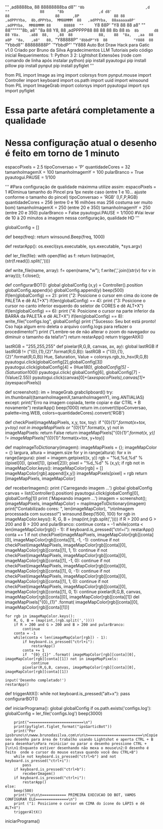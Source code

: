 '''
  ,ad8888ba,                                    88              88888888ba
 d8"'    `"8b                            ,d     ""              88      "8b                ,d
d8'                                      88                     88      ,8P                88
88             ,adPPYYba,  8b,dPPYba,  MM88MMM  88   ,adPPYba,  88aaaaaa8P'   ,adPPYba,  MM88MMM
88      88888  ""     `Y8  88P'   "Y8    88     88  a8"     ""  88""""""8b,  a8"     "8a   88
Y8,        88  ,adPPPPP88  88            88     88  8b          88      `8b  8b       d8   88
 Y8a.    .a88  88,    ,88  88            88,    88  "8a,   ,aa  88      a8P  "8a,   ,a8"   88,
  `"Y88888P"   `"8bbdP"Y8  88            "Y888  88   `"Ybbd8"'  88888888P"    `"YbbdP"'    "Y888
 Auto Bot Draw Hack para Gatic v1.0
 Criado por Bruno da Silva
 Agradecimentos LLM Tutoriais pelo código inicial
 Requerimentos:
        1: Python 3
        2: Lightshot
        Extensões (rode com comando de linha após instalar python)
        pip install pyautogui
        pip install pillow
        pip install pynput
        pip install pyfiglet
'''

from PIL import Image as img
import colorsys
from pynput.mouse import Controller
import keyboard
import os.path
import uuid
import winsound
from PIL import ImageGrab
import colorsys
import pyautogui
import sys
import pyfiglet

# Essa parte afetárá completamente a qualidade
# Nessa configuração atual o desenho é feito em torno de 1 minuto
espacoPixels = 2.5
tipoConversao = 'P'
quantidadeCores = 32
tamanhoImagemX = 100
tamanhoImagemY = 100
pularBranco = True
pyautogui.PAUSE = 1/100

'''
#Para configuração de qualidade máximma utilize assim:
espacoPixels = 1 #Diminua tamanho do Pincel pra 1px neste caso (entre 1 e 10... ajuste conforme o tamanho do pincel)
tipoConversao = 'RGB' (I,F,P,RGB)
quantidadeCores = 256 (entre 0 e 16 milhões mas 256 costuma ser muito bom)
tamanhoImagemX = 250 (entre 20 e 350)
tamanhoImagemY = 250  (entre 20 e 350)
pularBranco = False
pyautogui.PAUSE = 1/1000
#Vai levar de 10 à 20 minutos a imagem nessa configuração, qualidade HD
'''



globalConfig = []



def beep(freq):
    return winsound.Beep(freq, 1000)

def restarApp():
    os.execl(sys.executable, sys.executable, *sys.argv)


def ler_file(file):
    with open(file) as f:
        return list(map(int,(str(f.read()).split(','))))


def write_file(name, array):
    f= open(name,"w");
    f.write(','.join((str(v) for v in array)));
    f.close();

def configurarBOT():
    global globalConfig
    (x,y) = Controller().position
    globalConfig.append(x)
    globalConfig.append(y)
    beep(500)
    if(len(globalConfig) == 2):
        print ("2: Posicione o cursor em cima do icone de PALETA e dê ALT+X")
    if(len(globalConfig) == 4):
        print ("3: Posicione o cursor no canto inferior esquerdo do seletor de CORES e dê ALT+X")
    if(len(globalConfig) == 6):
        print ("4: Posicione o cursor na parte inferior da BARRA da PALETA e dê ALT+X")
    if(len(globalConfig) == 8):
        write_file("configs.log", globalConfig)
        print ("Sucesso: Seu bot está pronto! Cso haja algum erro deleta o arquivo config.logs para refazer o procedimento!")
        print ("Lembre-se de não alterar o zoom do navegador ou diminuir o tamanho da tela!\n")
        return restarApp()
    return triggerAltX()


lastRGB = "255,255,255"
def pixelar(R,G,B, canvas, ax, ay):
    global lastRGB
    if lastRGB != ("{0},{1},{2}".format(R,G,B)):
        lastRGB =  ("{0},{1},{2}".format(R,G,B))
        Hue, Saturation, Value = colorsys.rgb_to_hsv(R,G,B)
        pyautogui.click(globalConfig[2],globalConfig[3])
        pyautogui.click(globalConfig[4] + (Hue*180), globalConfig[5] - (Saturation*100))
        pyautogui.click( globalConfig[6], globalConfig[7] - (Value/2.55))
    pyautogui.click(canvas[0]+(ax*espacoPixels),canvas[1]+(ay*espacoPixels))



def screenshot():
    im = ImageGrab.grabclipboard()
    try:
        im.thumbnail((tamanhoImagemX,tamanhoImagemY), img.ANTIALIAS)
    except:
        print("Erro na imagem copiada, tente copiar e dar CTRL + B novamente")
        restarApp()
    beep(1000)
    return im.convert(tipoConversao, palette=img.WEB, colors=quantidadeCores).convert('RGB')

def checkPixel(imageMapPixels, x,y, tox, toy):
    if "{0}_{1}".format(x+tox, y+toy) not in imageMapPixels or  "{0}_{1}".format(x, y) not in imageMapPixels:
        return False
    return imageMapPixels["{0}_{1}".format(x, y)] != imageMapPixels["{0}_{1}".format(x+tox, y+toy)]

def mapImageToDictionary(imagem):
    imageMapPixels = {};
    imageMapColor = {}
    largura, altura = imagem.size
    for y in range(altura):
        for x in range(largura):
            pixel = imagem.getpixel((x, y))
            rgb = "%d,%d,%d" % ((pixel[0]), (pixel[1]), (pixel[2]));
            pixel = "%d_%d" % (x,y);
            if rgb not in imageMapColor.keys():
                imageMapColor[rgb] = []
            imageMapColor[rgb].append([x,y])
            imageMapPixels[pixel] = rgb
    return [imageMapPixels, imageMapColor]

def receberImagem():
    print ('Carregando imagem ...')
    global globalConfig
    canvas = list(Controller().position)
    pyautogui.click(globalConfig[0], globalConfig[1])
    print ('Mapeando imagem ...')
    imagem = screenshot();
    (imageMapPixels, imageMapColor) = mapImageToDictionary(imagem)
    print("Contabilizado cores: ", len(imageMapColor), "\n\nImagem processada com sucesso!")
    winsound.Beep(1500, 100)
    for rgb in imageMapColor.keys():
        R, G, B = (map(int,(rgb.split(','))))
        if R > 200 and G > 200 and B > 200 and pularBranco:
            continue
        conta = -1
        while(conta < len(imageMapColor[rgb]) - 1):
            if keyboard.is_pressed("ctrl+i"):
                restarApp()
            conta += 1
            if not checkPixel(imageMapPixels, imageMapColor[rgb][conta][0], imageMapColor[rgb][conta][1], -1, -1):
                continue
            if not checkPixel(imageMapPixels, imageMapColor[rgb][conta][0], imageMapColor[rgb][conta][1], 1, 1):
                continue
            if not checkPixel(imageMapPixels, imageMapColor[rgb][conta][0], imageMapColor[rgb][conta][1], -1, 0):
                    continue
            if not checkPixel(imageMapPixels, imageMapColor[rgb][conta][0], imageMapColor[rgb][conta][1], 0, -1):
                    continue
            if not checkPixel(imageMapPixels, imageMapColor[rgb][conta][0], imageMapColor[rgb][conta][1], 1, 0):
                    continue
            if not checkPixel(imageMapPixels, imageMapColor[rgb][conta][0], imageMapColor[rgb][conta][1], 0, 1):
                    continue
            pixelar(R,G,B, canvas, imageMapColor[rgb][conta][0], imageMapColor[rgb][conta][1])
            del imageMapPixels["{0}_{1}" .format( imageMapColor[rgb][conta][0], imageMapColor[rgb][conta][1])]

    for rgb in imageMapColor.keys():
        R, G, B = (map(int,(rgb.split(','))))
        if R > 200 and G > 200 and B > 200 and pularBranco:
            continue
        conta = -1
        while(conta < len(imageMapColor[rgb]) - 1):
            if keyboard.is_pressed("ctrl+i"):
                restarApp()
            conta += 1
            if  "{0}_{1}" .format( imageMapColor[rgb][conta][0], imageMapColor[rgb][conta][1]) not in imageMapPixels:
                continue
            pixelar(R,G,B, canvas, imageMapColor[rgb][conta][0], imageMapColor[rgb][conta][1])

    input('Desenho completado!')
    restarApp()


def triggerAltX():
    while not keyboard.is_pressed("alt+x"):
        pass
    configurarBOT()

def iniciarPrograma():
    global globalConfig
    if os.path.exists('configs.log'):
        globalConfig = ler_file('configs.log')
        beep(3000)

        print("=========================\n")
        print(pyfiglet.figlet_format("ipsGarticBot"))
        print("Por ipsbruno\n\nwww.brunodasilva.com\n\n\n=========================\nCopie seu desenho para área de trabalho usando Lightshot e aperta CTRL + B para desenhar\nPara reiniciar ou parar o desenho pressione CTRL + I\n\n1:Enquanto estiver desenhando não mexa o mouse\n2:O desenho é feito  onde o cursor do mouse estava quando você deu CTRL+B")
        while not keyboard.is_pressed("ctrl+b") and not keyboard.is_pressed("ctrl+i"):
            pass
        if keyboard.is_pressed("ctrl+b"):
            receberImagem()
        if keyboard.is_pressed("ctrl+i"):
            restarApp()
    else:
        beep(500)
        print("\n\n\n=========== PRIMEIRA EXECUCAO DO BOT, VAMOS CONFIGURAR ELE===============\n")
        print ("1: Posicione o cursor em CIMA do ícone do LÁPIS e dê ALT+X")
        triggerAltX()

iniciarPrograma()
